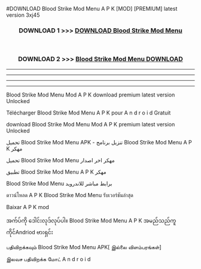 #DOWNLOAD Blood Strike  Mod Menu A P K [MOD] [PREMIUM] latest version 3xj45



<div align="center">

<h3>DOWNLOAD 1 >>> <a href="https://teeasianyam.web.app?sq=Blood Strike  Mod Menu">DOWNLOAD Blood Strike  Mod Menu </a></h3><br>

<h3>DOWNLOAD 2 >>> <a href="https://teeasianyam.web.app?sq=Blood Strike  Mod Menu ">Blood Strike  Mod Menu  DOWNLOAD </a></h3>

</div>


----------------------------------------------------------

----------------------------------------------------------

----------------------------------------------------------

----------------------------------------------------------


Blood Strike  Mod Menu  Mod A P K download premium latest version Unlocked

Télécharger Blood Strike  Mod Menu  A P K pour A n d r o i d Gratuit

download Blood Strike  Mod Menu  Mod A P K premium latest version Unlocked

تحميل Blood Strike  Mod Menu  APK - تنزيل برنامج Blood Strike  Mod Menu  A P K مهكر

تحميل Blood Strike  Mod Menu  مهكر اخر اصدار

تطبيق Blood Strike  Mod Menu  A P K مهكر

Blood Strike  Mod Menu  برابط مباشر للاندرويد

ดาวน์โหลด A P K Blood Strike  Mod Menu  รับเวอร์ชันล่าสุด

Baixar A P K mod

အက်ပ်ကို ဒေါင်းလုဒ်လုပ်ပါ။ Blood Strike  Mod Menu  A P K အမည်သည်ကူကိုင်Andriod ဗားရှင်း

பதிவிறக்கவும் Blood Strike  Mod Menu  APK[ இல்லை விளம்பரங்கள்] 
 
இலவச பதிவிறக்க மோட் A n d r o i d



